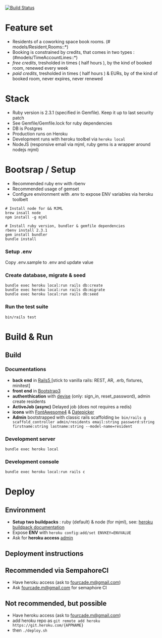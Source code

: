 [![Build Status](https://semaphoreci.com/api/v1/projects/d0a117c4-cf68-4a34-9acd-0f3cb3d92d0c/1010808/badge.svg)](https://semaphoreci.com/mfourcade/resa-paris-liberte)

# Feature set

* Residents of a coworking space book rooms. (# models/Resident,Rooms::*)
* Booking is constrained by credits, that comes in two types : (#models/TimeAccountLines::*)
 * *free credits*, tresholded in times ( half hours ), by the kind of booked room, renewed every week
 * *paid credits*, tresholded in times ( half hours ) & EURs, by of the kind of booked room, never expires, never renewed

# Stack
* Ruby version is 2.3.1 (specified in Gemfile). Keep it up to last security patch
* See Gemfile/Gemfile.lock for ruby dependencies
* DB is Postgres
* Production runs on Heroku
* Development runs with heroku toolbel via ```heroku local```
* NodeJS (responsive email via mjml, ruby gems is a wrapper around nodejs mjml)


# Bootsrap / Setup
* Recommended ruby env with rbenv
* Recommended usage of gemset
* Configure environment with .env to expose ENV variables via heroku toolbelt

```
# Install node for && MJML
brew insall node
npm install -g mjml

# Install ruby version, bundler & gemfile dependencies
rbenv install 2.3.1
gem install bundler 
bundle install
```

### Setup .env
Copy .env.sample to .env and update value

### Create database, migrate & seed
```
bundle exec heroku local:run rails db:create
bundle exec heroku local:run rails db:migrate
bundle exec heroku local:run rails db:seed
```

### Run the test suite
```bin/rails test```

# Build & Run
## Build
### Documentations
* **back end** in [Rails5 ](guides.rubyonrails.org) [stick to vanilla rails: REST, AR, .erb, fixtures, minitest]
* **front end** in [Bootstrap3](https://getbootstrap.com)
* **authenthication** with [devise](https://github.com/plataformatec/devise) (only: sign_in, reset_password), admin create residents
* **ActiveJob (async)** Delayed job (does not requires a redis)
* **icons** with [FontAwesome4](http://fontawesome.io/icons) & [Datepicker](https://github.com/Nerian/bootstrap-datepicker-rails)
* **Admin** bootstrapped with classic rails scaffolding ```be bin/rails g scaffold_controller admin/residents email:string password:string firstname:string lastname:string --model-name=resident```


### Development server
```
bundle exec heroku local
```

### Development console
```
bundle exec heroku local:run rails c
```


# Deploy
## Environment
* **Setup two buildpacks** : ruby (default) & node (for mjml), see: [heroku buildpack documentation](https://github.com/sighmon/mjml-rails#deploying-with-heroku)
* Expose **ENV** with ```heroku config:add/set ENVKEY=ENVVALUE```
* Ask for **heroku access** [admin](mailto:fourcade.m@gmail.com)

## Deployment instructions

## Recommended via SempahoreCI
* Have heroku access (ask to fourcade.m@gmail.com)
* Ask fourcade.m@gmail.com for semaphore CI 

## Not recommended, but possible 
* Have heroku access (ask to fourcade.m@gmail.com)
* add heroku repo as ```git remote add heroku https://git.heroku.com/{APPNAME}```
* then ```./deploy.sh```

